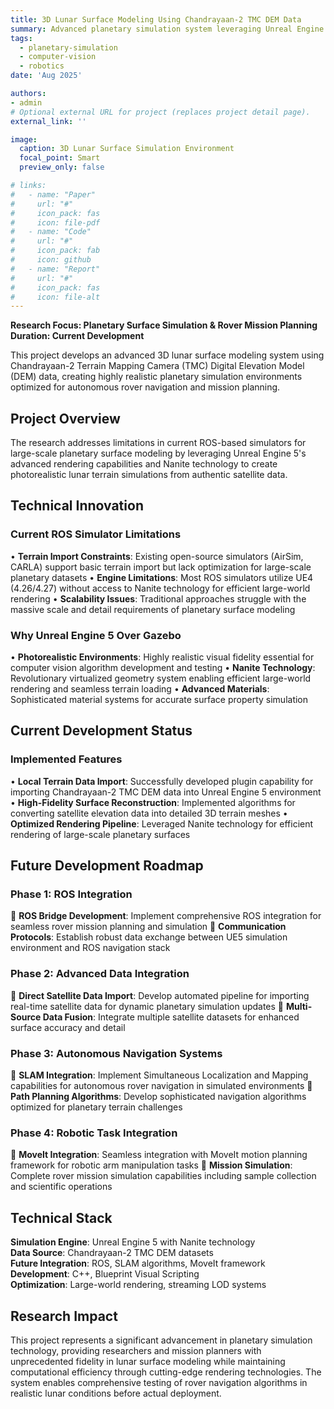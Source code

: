 ```yaml
---
title: 3D Lunar Surface Modeling Using Chandrayaan-2 TMC DEM Data
summary: Advanced planetary simulation system leveraging Unreal Engine 5 and Chandrayaan-2 Terrain Mapping Camera data for high-fidelity lunar surface modeling and rover mission planning applications.
tags:
  - planetary-simulation
  - computer-vision
  - robotics
date: 'Aug 2025'

authors:
- admin
# Optional external URL for project (replaces project detail page).
external_link: ''

image:
  caption: 3D Lunar Surface Simulation Environment
  focal_point: Smart
  preview_only: false

# links:
#   - name: "Paper"
#     url: "#"
#     icon_pack: fas
#     icon: file-pdf
#   - name: "Code"
#     url: "#"
#     icon_pack: fab
#     icon: github
#   - name: "Report"
#     url: "#"
#     icon_pack: fas
#     icon: file-alt
---
```


**Research Focus: Planetary Surface Simulation & Rover Mission Planning**  
**Duration: Current Development**

This project develops an advanced 3D lunar surface modeling system using Chandrayaan-2 Terrain Mapping Camera (TMC) Digital Elevation Model (DEM) data, creating highly realistic planetary simulation environments optimized for autonomous rover navigation and mission planning.

## Project Overview

The research addresses limitations in current ROS-based simulators for large-scale planetary surface modeling by leveraging Unreal Engine 5's advanced rendering capabilities and Nanite technology to create photorealistic lunar terrain simulations from authentic satellite data.

## Technical Innovation

### Current ROS Simulator Limitations
• **Terrain Import Constraints**: Existing open-source simulators (AirSim, CARLA) support basic terrain import but lack optimization for large-scale planetary datasets
• **Engine Limitations**: Most ROS simulators utilize UE4 (4.26/4.27) without access to Nanite technology for efficient large-world rendering
• **Scalability Issues**: Traditional approaches struggle with the massive scale and detail requirements of planetary surface modeling

### Why Unreal Engine 5 Over Gazebo
• **Photorealistic Environments**: Highly realistic visual fidelity essential for computer vision algorithm development and testing
• **Nanite Technology**: Revolutionary virtualized geometry system enabling efficient large-world rendering and seamless terrain loading
• **Advanced Materials**: Sophisticated material systems for accurate surface property simulation

## Current Development Status

### Implemented Features
• **Local Terrain Data Import**: Successfully developed plugin capability for importing Chandrayaan-2 TMC DEM data into Unreal Engine 5 environment
• **High-Fidelity Surface Reconstruction**: Implemented algorithms for converting satellite elevation data into detailed 3D terrain meshes
• **Optimized Rendering Pipeline**: Leveraged Nanite technology for efficient rendering of large-scale planetary surfaces

## Future Development Roadmap

### Phase 1: ROS Integration
🔹 **ROS Bridge Development**: Implement comprehensive ROS integration for seamless rover mission planning and simulation
🔹 **Communication Protocols**: Establish robust data exchange between UE5 simulation environment and ROS navigation stack

### Phase 2: Advanced Data Integration
🔹 **Direct Satellite Data Import**: Develop automated pipeline for importing real-time satellite data for dynamic planetary simulation updates
🔹 **Multi-Source Data Fusion**: Integrate multiple satellite datasets for enhanced surface accuracy and detail

### Phase 3: Autonomous Navigation Systems
🔹 **SLAM Integration**: Implement Simultaneous Localization and Mapping capabilities for autonomous rover navigation in simulated environments
🔹 **Path Planning Algorithms**: Develop sophisticated navigation algorithms optimized for planetary terrain challenges

### Phase 4: Robotic Task Integration
🔹 **MoveIt Integration**: Seamless integration with MoveIt motion planning framework for robotic arm manipulation tasks
🔹 **Mission Simulation**: Complete rover mission simulation capabilities including sample collection and scientific operations

## Technical Stack

**Simulation Engine**: Unreal Engine 5 with Nanite technology  
**Data Source**: Chandrayaan-2 TMC DEM datasets  
**Future Integration**: ROS, SLAM algorithms, MoveIt framework  
**Development**: C++, Blueprint Visual Scripting  
**Optimization**: Large-world rendering, streaming LOD systems

## Research Impact

This project represents a significant advancement in planetary simulation technology, providing researchers and mission planners with unprecedented fidelity in lunar surface modeling while maintaining computational efficiency through cutting-edge rendering technologies. The system enables comprehensive testing of rover navigation algorithms in realistic lunar conditions before actual deployment.
